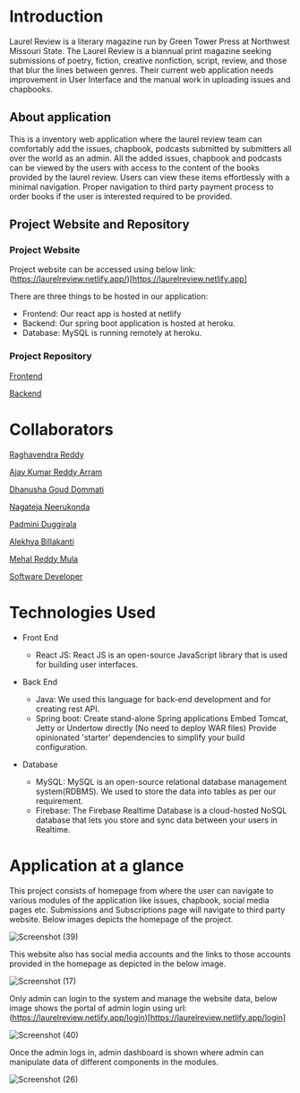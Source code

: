 # Introduction
Laurel Review is a literary magazine run by Green Tower Press at Northwest Missouri State. The Laurel Review is a biannual print magazine seeking submissions of poetry, fiction, creative nonfiction, script, review, and those that blur the lines between genres. Their current web application needs improvement in User Interface and the manual work in uploading issues and chapbooks.

## About application

This is a inventory web application where the laurel review team can comfortably add the issues, chapbook, podcasts submitted by submitters all over the world as an admin. All the added issues, chapbook and podcasts can be viewed by the users with access to the content of the books provided by the laurel review. Users can view these items effortlessly with a minimal navigation. Proper navigation to third party payment process to order books if the user is interested required to  be provided.

## Project Website and Repository
### Project Website
Project website can be accessed using below link: (https://laurelreview.netlify.app/)[https://laurelreview.netlify.app]

There are three things to be hosted in our application:
* Frontend: Our react app is hosted at netlify
* Backend: Our spring boot application is hosted at heroku.
* Database: MySQL is running remotely at heroku.

### Project Repository

[Frontend](https://github.com/reddy-raghavendra/LaurelReview)

[Backend](https://github.com/reddy-raghavendra/laurelreview-backend)

# Collaborators

[Raghavendra Reddy](https://github.com/reddy-raghavendra)

[Ajay Kumar Reddy Arram](https://github.com/ajayarram)

[Dhanusha Goud Dommati](https://github.com/Dhanushagoud)

[Nagateja Neerukonda](https://github.com/TejaUsa)

[Padmini Duggirala](https://github.com/Padmini6699)
 	
[Alekhya Billakanti](https://github.com/Alekyab98)

[Mehal Reddy Mula](https://github.com/MehalS542312)

[Software Developer](https://github.com/yaswant1)

# Technologies Used
* Front End
  * React JS: React JS is an open-source JavaScript library that is used for building user interfaces.

* Back End
  * Java: We used this language for back-end development and for creating rest API.
  * Spring boot: Create stand-alone Spring applications Embed Tomcat, Jetty or Undertow directly (No need to deploy WAR files) Provide opinionated 'starter' dependencies to simplify your build configuration.

* Database
  * MySQL: MySQL is an open-source relational database management system(RDBMS). We used to store the data into tables as per our requirement.
  * Firebase: The Firebase Realtime Database is a cloud-hosted NoSQL database that lets you store and sync data between your users in Realtime.
# Application at a glance

This project consists of homepage from where the user can navigate to various modules of the application like issues, chapbook, social media pages etc. Submissions and Subscriptions page will navigate to third party website. Below images depicts the homepage of the project. 

![Screenshot (39)](https://user-images.githubusercontent.com/77422478/166179138-48d0a276-09ee-4f7e-b01b-730fe3b9484f.png)

This website also has social media accounts and the links to those accounts provided in the homepage as depicted in the below image.

![Screenshot (17)](https://user-images.githubusercontent.com/77422478/166179068-9e60a107-96bb-4821-a0c6-13beb5398500.png)

Only admin can login to the system and manage the website data, below image shows the portal of admin login using url: (https://laurelreview.netlify.app/login)[https://laurelreview.netlify.app/login]

![Screenshot (40)](https://user-images.githubusercontent.com/77422478/166179450-addc662b-633a-4572-935f-07dbf49ff7f5.png)

Once the admin logs in, admin dashboard is shown where admin can manipulate data of different components in the modules. 

![Screenshot (26)](https://user-images.githubusercontent.com/77422478/166179205-aa5388a3-ec37-4193-b7fd-f39f8c958724.png)

